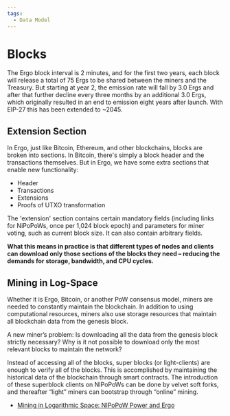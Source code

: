```yaml
---
tags:
  - Data Model
---
```

# Blocks

The Ergo block interval is 2 minutes, and for the first two years, each block will release a total of 75 Ergs to be shared between the miners and the Treasury. But starting at year 2, the emission rate will fall by 3.0 Ergs and after that further decline every three months by an additional 3.0 Ergs, which originally resulted in an end to emission eight years after launch. With EIP-27 this has been extended to ~2045. 


## Extension Section

In Ergo, just like Bitcoin, Ethereum, and other blockchains, blocks are broken into sections. In Bitcoin, there's simply a block header and the transactions themselves. But in Ergo, we have some extra sections that enable new functionality:

* Header
* Transactions
* Extensions
* Proofs of UTXO transformation

The 'extension' section contains certain mandatory fields (including links for NiPoPoWs, once per 1,024 block epoch) and parameters for miner voting, such as current block size. It can also contain arbitrary fields.

**What this means in practice is that different types of nodes and clients can download only those sections of the blocks they need – reducing the demands for storage, bandwidth, and CPU cycles.**


## Mining in Log-Space

Whether it is Ergo, Bitcoin, or another PoW consensus model, miners are needed to constantly maintain the blockchain. In addition to using computational resources, miners also use storage resources that maintain all blockchain data from the genesis block.

A new miner’s problem: Is downloading all the data from the genesis block strictly necessary? Why is it not possible to download only the most relevant blocks to maintain the network?

Instead of accessing all of the blocks, super blocks (or light-clients) are enough to verify all of the blocks. This is accomplished by maintaining the historical data of the blockchain through smart contracts. The introduction of these superblock clients on NIPoPoWs can be done by velvet soft forks, and thereafter “light” miners can bootstrap through “online” mining.



- [Mining in Logarithmic Space: NIPoPoW Power and Ergo](https://ergoplatform.org/en/blog/2021-07-19-mining-in-logarithmic-space-nipopow-power-and-ergo/)
